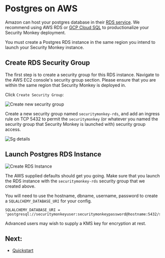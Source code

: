 Postgres on AWS
===============

Amazon can host your postgres database in their [RDS service](https://aws.amazon.com/rds/).  We recommend using AWS RDS or [GCP Cloud SQL](postgres_gcp.md) to productionalize your Security Monkey deployment.

You must create a Postgres RDS instance in the same region you intend to launch your Security Monkey instance.

Create RDS Security Group
-------------------------
The first step is to create a security group for this RDS instance. Navigate to the AWS EC2 console's security group section.
Please ensure that you are within the same region that Security Monkey is deployed in.

Click `Create Security Group`:

![Create new security group](images/new_security_group.png)

Create a new security group named `securitymonkey-rds`, and add an ingress rule on TCP 5432 to permit the `securitymonkey`
(or whatever you named the security group that Security Monkey is launched with) security group access.

![Sg details](images/rds_sg.png)


Launch Postgres RDS Instance
---------------------------

![Create RDS Instance](images/aws_rds.png "Create RDS Instance")

The AWS supplied defaults should get you going.
Make sure that you launch the RDS instance with the `securitymonkey-rds` security group that we created above.

You will need to use the hostname, dbname, username, password to create a `SQLALCHEMY_DATABASE_URI` for your config.

    SQLALCHEMY_DATABASE_URI = 'postgresql://securitymonkeyuser:securitymonkeypassword@hostname:5432/secmonkey'

Advanced users may wish to supply a KMS key for encryption at rest.


Next:
-----

- [Quickstart](quickstart.md#launch-an-instance)